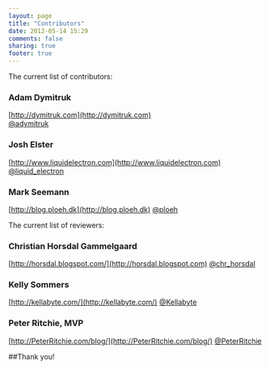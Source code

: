 ```yaml
---
layout: page
title: "Contributors"
date: 2012-05-14 15:29
comments: false
sharing: true
footer: true
---
```


The current list of contributors:

### Adam Dymitruk
[http://dymitruk.com](http://dymitruk.com)	
[@adymitruk](http://twitter.com/#!/adymitruk)

###	Josh Elster 				
[http://www.liquidelectron.com](http://www.liquidelectron.com)
[@liquid_electron](http://twitter.com/#!/liquid_electron)

###	Mark Seemann				
[http://blog.ploeh.dk](http://blog.ploeh.dk)
[@ploeh](http://twitter.com/#!/ploeh)

The current list of reviewers:

### Christian Horsdal Gammelgaard
[http://horsdal.blogspot.com/](http://horsdal.blogspot.com)	
[@chr_horsdal](http://twitter.com/#!/chr_horsdal)

###	Kelly Sommers				
[http://kellabyte.com/](http://kellabyte.com/)
[@Kellabyte](http://twitter.com/#!/Kellabyte)

###	Peter Ritchie, MVP			
[http://PeterRitchie.com/blog/](http://PeterRitchie.com/blog/)
[@PeterRitchie](http://twitter.com/#!/PeterRitchie)


##Thank you!